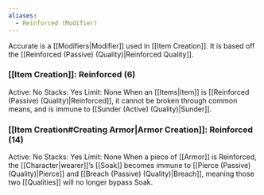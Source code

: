 ```yaml
---
aliases:
  - Reinforced (Modifier)
---
```

Accurate is a [[Modifiers|Modifier]] used in [[Item Creation]]. It is based off the [[Reinforced (Passive) (Quality)|Reinforced Quality]].

### [[Item Creation]]: Reinforced (6)
Active: No
Stacks: Yes
Limit: None
When an [[Items|Item]] is [[Reinforced (Passive) (Quality)|Reinforced]], it cannot be broken through common means, and is immune to [[Sunder (Active) (Quality)|Sunder]].

### [[Item Creation#Creating Armor|Armor Creation]]: Reinforced (14)
Active: No
Stacks: Yes
Limit: None
When a piece of [[Armor]] is Reinforced, the [[Character|wearer]]’s [[Soak]] becomes immune to [[Pierce (Passive) (Quality)|Pierce]] and [[Breach (Passive) (Quality)|Breach]], meaning those two [[Qualities]] will no longer bypass Soak.